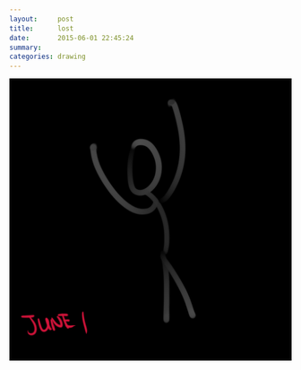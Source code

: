 ```yaml
---
layout:     post
title:      lost
date:       2015-06-01 22:45:24
summary:    
categories: drawing
---
```

![lost](/images/blog/lost.png "WHAT AM I DOING?")

